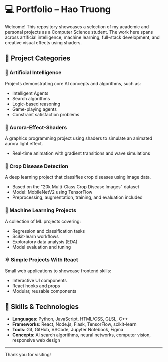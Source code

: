 # 💻 Portfolio – Hao Truong

Welcome! This repository showcases a selection of my academic and personal projects as a Computer Science student. The work here spans across artificial intelligence, machine learning, full-stack development, and creative visual effects using shaders.

## 📁 Project Categories

### 🧠 Artificial Intelligence
Projects demonstrating core AI concepts and algorithms, such as:
- Intelligent Agents
- Search algorithms
- Logic-based reasoning
- Game-playing agents
- Constraint satisfaction problems

### 🌌 Aurora-Effect-Shaders
A graphics programming project using shaders to simulate an animated aurora light effect.
- Real-time animation with gradient transitions and wave simulations

### 🌾 Crop Disease Detection
A deep learning project that classifies crop diseases using image data.
- Based on the "20k Multi-Class Crop Disease Images" dataset
- Model: MobileNetV2 using TensorFlow
- Preprocessing, augmentation, training, and evaluation included

### 🤖 Machine Learning Projects
A collection of ML projects covering:
- Regression and classification tasks
- Scikit-learn workflows
- Exploratory data analysis (EDA)
- Model evaluation and tuning

### ⚛️ Simple Projects With React
Small web applications to showcase frontend skills:
- Interactive UI components
- React hooks and props
- Modular, reusable components

## 🧰 Skills & Technologies
- **Languages**: Python, JavaScript, HTML/CSS, GLSL, C++
- **Frameworks**: React, Node.js, Flask, TensorFlow, scikit-learn
- **Tools**: Git, GitHub, VSCode, Jupyter Notebook, Figma
- **Concepts**: AI search algorithms, neural networks, computer vision, responsive web design

---

Thank you for visiting!
